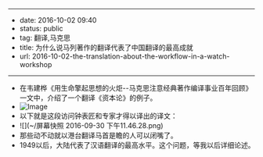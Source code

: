- --
- date: 2016-10-02 09:40
- status: public
- tag: 翻译,马克思
- title: 为什么说马列著作的翻译代表了中国翻译的最高成就
- url: 2016-10-02-the-translation-about-the-workflow-in-a-watch-workshop
- --
- 在韦建桦《用生命擎起思想的火炬--马克思注意经典著作编译事业百年回顾》一文中，介绍了一个翻译《资本论》的例子。
- ![Image](/_image/2016-10-02/6336676439756508403.jpg)
- 以下就是这段访问钟表匠和专家才得以译出的译文：
- ![](~/屏幕快照 2016-09-30 下午11.46.28.png)
- 那些动不动就以港台翻译马首是瞻的人可以闭嘴了。
- 1949以后，大陆代表了汉语翻译的最高水平。这个问题，等我以后详细论述。
